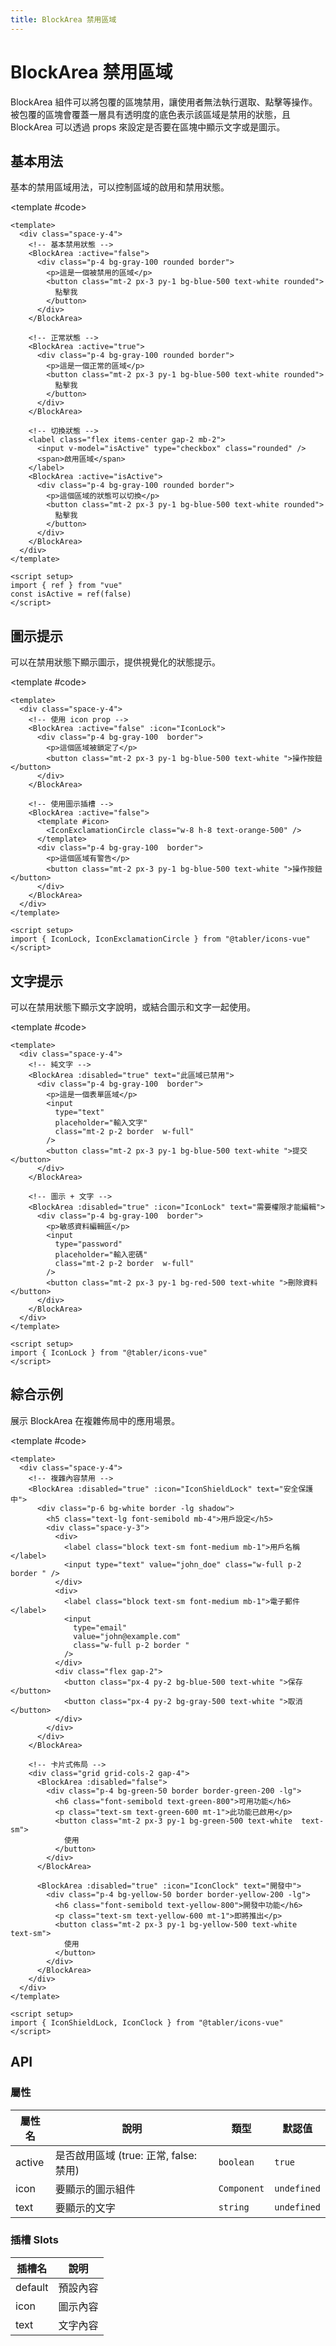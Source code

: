 ```yaml
---
title: BlockArea 禁用區域
---
```


# BlockArea 禁用區域

BlockArea 組件可以將包覆的區塊禁用，讓使用者無法執行選取、點擊等操作。被包覆的區塊會覆蓋一層具有透明度的底色表示該區域是禁用的狀態，且 BlockArea 可以透過 props 來設定是否要在區塊中顯示文字或是圖示。

## 基本用法

基本的禁用區域用法，可以控制區域的啟用和禁用狀態。

<Demo>
  <BasicDemo />
  
  <template #code>

```vue
<template>
  <div class="space-y-4">
    <!-- 基本禁用狀態 -->
    <BlockArea :active="false">
      <div class="p-4 bg-gray-100 rounded border">
        <p>這是一個被禁用的區域</p>
        <button class="mt-2 px-3 py-1 bg-blue-500 text-white rounded">
          點擊我
        </button>
      </div>
    </BlockArea>

    <!-- 正常狀態 -->
    <BlockArea :active="true">
      <div class="p-4 bg-gray-100 rounded border">
        <p>這是一個正常的區域</p>
        <button class="mt-2 px-3 py-1 bg-blue-500 text-white rounded">
          點擊我
        </button>
      </div>
    </BlockArea>

    <!-- 切換狀態 -->
    <label class="flex items-center gap-2 mb-2">
      <input v-model="isActive" type="checkbox" class="rounded" />
      <span>啟用區域</span>
    </label>
    <BlockArea :active="isActive">
      <div class="p-4 bg-gray-100 rounded border">
        <p>這個區域的狀態可以切換</p>
        <button class="mt-2 px-3 py-1 bg-blue-500 text-white rounded">
          點擊我
        </button>
      </div>
    </BlockArea>
  </div>
</template>

<script setup>
import { ref } from "vue"
const isActive = ref(false)
</script>
```

  </template>
</Demo>

## 圖示提示

可以在禁用狀態下顯示圖示，提供視覺化的狀態提示。

<Demo>
  <IconDemo />
  
  <template #code>

```vue
<template>
  <div class="space-y-4">
    <!-- 使用 icon prop -->
    <BlockArea :active="false" :icon="IconLock">
      <div class="p-4 bg-gray-100  border">
        <p>這個區域被鎖定了</p>
        <button class="mt-2 px-3 py-1 bg-blue-500 text-white ">操作按鈕</button>
      </div>
    </BlockArea>

    <!-- 使用圖示插槽 -->
    <BlockArea :active="false">
      <template #icon>
        <IconExclamationCircle class="w-8 h-8 text-orange-500" />
      </template>
      <div class="p-4 bg-gray-100  border">
        <p>這個區域有警告</p>
        <button class="mt-2 px-3 py-1 bg-blue-500 text-white ">操作按鈕</button>
      </div>
    </BlockArea>
  </div>
</template>

<script setup>
import { IconLock, IconExclamationCircle } from "@tabler/icons-vue"
</script>
```

  </template>
</Demo>

## 文字提示

可以在禁用狀態下顯示文字說明，或結合圖示和文字一起使用。

<Demo>
  <TextDemo />
  
  <template #code>

```vue
<template>
  <div class="space-y-4">
    <!-- 純文字 -->
    <BlockArea :disabled="true" text="此區域已禁用">
      <div class="p-4 bg-gray-100  border">
        <p>這是一個表單區域</p>
        <input
          type="text"
          placeholder="輸入文字"
          class="mt-2 p-2 border  w-full"
        />
        <button class="mt-2 px-3 py-1 bg-blue-500 text-white ">提交</button>
      </div>
    </BlockArea>

    <!-- 圖示 + 文字 -->
    <BlockArea :disabled="true" :icon="IconLock" text="需要權限才能編輯">
      <div class="p-4 bg-gray-100  border">
        <p>敏感資料編輯區</p>
        <input
          type="password"
          placeholder="輸入密碼"
          class="mt-2 p-2 border  w-full"
        />
        <button class="mt-2 px-3 py-1 bg-red-500 text-white ">刪除資料</button>
      </div>
    </BlockArea>
  </div>
</template>

<script setup>
import { IconLock } from "@tabler/icons-vue"
</script>
```

  </template>
</Demo>

## 綜合示例

展示 BlockArea 在複雜佈局中的應用場景。

<Demo>
  <ComprehensiveDemo />
  
  <template #code>

```vue
<template>
  <div class="space-y-4">
    <!-- 複雜內容禁用 -->
    <BlockArea :disabled="true" :icon="IconShieldLock" text="安全保護中">
      <div class="p-6 bg-white border -lg shadow">
        <h5 class="text-lg font-semibold mb-4">用戶設定</h5>
        <div class="space-y-3">
          <div>
            <label class="block text-sm font-medium mb-1">用戶名稱</label>
            <input type="text" value="john_doe" class="w-full p-2 border " />
          </div>
          <div>
            <label class="block text-sm font-medium mb-1">電子郵件</label>
            <input
              type="email"
              value="john@example.com"
              class="w-full p-2 border "
            />
          </div>
          <div class="flex gap-2">
            <button class="px-4 py-2 bg-blue-500 text-white ">保存</button>
            <button class="px-4 py-2 bg-gray-500 text-white ">取消</button>
          </div>
        </div>
      </div>
    </BlockArea>

    <!-- 卡片式佈局 -->
    <div class="grid grid-cols-2 gap-4">
      <BlockArea :disabled="false">
        <div class="p-4 bg-green-50 border border-green-200 -lg">
          <h6 class="font-semibold text-green-800">可用功能</h6>
          <p class="text-sm text-green-600 mt-1">此功能已啟用</p>
          <button class="mt-2 px-3 py-1 bg-green-500 text-white  text-sm">
            使用
          </button>
        </div>
      </BlockArea>

      <BlockArea :disabled="true" :icon="IconClock" text="開發中">
        <div class="p-4 bg-yellow-50 border border-yellow-200 -lg">
          <h6 class="font-semibold text-yellow-800">開發中功能</h6>
          <p class="text-sm text-yellow-600 mt-1">即將推出</p>
          <button class="mt-2 px-3 py-1 bg-yellow-500 text-white  text-sm">
            使用
          </button>
        </div>
      </BlockArea>
    </div>
  </div>
</template>

<script setup>
import { IconShieldLock, IconClock } from "@tabler/icons-vue"
</script>
```

  </template>
</Demo>

## API

### 屬性

| 屬性名 | 說明                                   | 類型        | 默認值      |
| ------ | -------------------------------------- | ----------- | ----------- |
| active | 是否啟用區域 (true: 正常, false: 禁用) | `boolean`   | `true`      |
| icon   | 要顯示的圖示組件                       | `Component` | `undefined` |
| text   | 要顯示的文字                           | `string`    | `undefined` |

### 插槽 Slots

| 插槽名  | 說明     |
| ------- | -------- |
| default | 預設內容 |
| icon    | 圖示內容 |
| text    | 文字內容 |

<script setup>
import { SConfigProvider } from '@/index'
import BasicDemo from '@/components/BlockArea/demos/BasicDemo.vue'
import IconDemo from '@/components/BlockArea/demos/IconDemo.vue'
import TextDemo from '@/components/BlockArea/demos/TextDemo.vue'
import ComprehensiveDemo from '@/components/BlockArea/demos/ComprehensiveDemo.vue'
</script>
